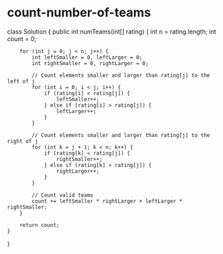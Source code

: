 # count-number-of-teams
class Solution {
    public int numTeams(int[] rating) {
       int n = rating.length;
        int count = 0;

        for (int j = 0; j < n; j++) {
            int leftSmaller = 0, leftLarger = 0;
            int rightSmaller = 0, rightLarger = 0;

            // Count elements smaller and larger than rating[j] to the left of j
            for (int i = 0; i < j; i++) {
                if (rating[i] < rating[j]) {
                    leftSmaller++;
                } else if (rating[i] > rating[j]) {
                    leftLarger++;
                }
            }

            // Count elements smaller and larger than rating[j] to the right of j
            for (int k = j + 1; k < n; k++) {
                if (rating[k] < rating[j]) {
                    rightSmaller++;
                } else if (rating[k] > rating[j]) {
                    rightLarger++;
                }
            }

            // Count valid teams
            count += leftSmaller * rightLarger + leftLarger * rightSmaller;
        }

        return count;  
    }
}
